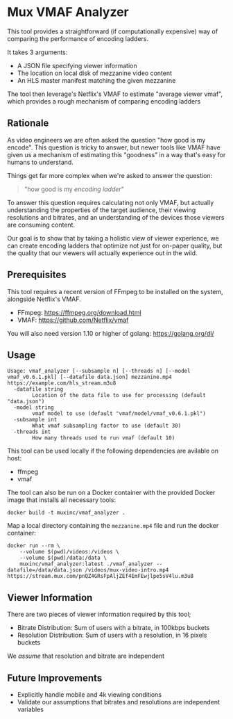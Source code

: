 Mux VMAF Analyzer
=================

This tool provides a straightforward (if computationally expensive) way of comparing
the performance of encoding ladders.

It takes 3 arguments:
 - A JSON file specifying viewer information
 - The location on local disk of mezzanine video content
 - An HLS master manifest matching the given mezzanine

The tool then leverage's Netflix's VMAF to estimate "average viewer vmaf", which provides
a rough mechanism of comparing encoding ladders


Rationale
---------

As video engineers we are often asked the question "how good is my encode". This question is
tricky to answer, but newer tools like VMAF have given us a mechanism of estimating this
"goodness" in a way that's easy for humans to understand.

Things get far more complex when we're asked to answer the question:
> "how good is my _encoding ladder_"

To answer this question requires calculating not only VMAF, but actually understanding
the properties of the target audience, their viewing resolutions and bitrates, and
an understanding of the devices those viewers are consuming content.

Our goal is to show that by taking a holistic view of viewer experience, we can
create encoding ladders that optimize not just for on-paper quality, but the quality
that our viewers will actually experience out in the wild.


Prerequisites
-------------

This tool requires a recent version of FFmpeg to be installed on the system,
alongside Netflix's VMAF.

- FFmpeg: https://ffmpeg.org/download.html
- VMAF: https://github.com/Netflix/vmaf

You will also need version 1.10 or higher of golang: https://golang.org/dl/


Usage
--------

```
Usage: vmaf_analyzer [--subsample n] [--threads n] [--model vmaf_v0.6.1.pkl] [--datafile data.json] mezzanine.mp4 https://example.com/hls_stream.m3u8
  -datafile string
    	Location of the data file to use for processing (default "data.json")
  -model string
    	vmaf model to use (default "vmaf/model/vmaf_v0.6.1.pkl")
  -subsample int
    	What vmaf subsampling factor to use (default 30)
  -threads int
    	How many threads used to run vmaf (default 10)
```

This tool can be used locally if the following dependencies are avilable on host:
* ffmpeg
* vmaf

The tool can also be run on a Docker container with the provided Docker image that installs all necessary tools:
```
docker build -t muxinc/vmaf_analyzer .
```

Map a local directory containing the `mezzanine.mp4` file and run the docker container:
```
docker run --rm \
    --volume $(pwd)/videos:/videos \
    --volume $(pwd)/data:/data \
    muxinc/vmaf_analyzer:latest ./vmaf_analyzer --datafile=/data/data.json /videos/mux-video-intro.mp4 https://stream.mux.com/pnQZ4GRsFpAljZEf4EmFEwjlpe5sV4lu.m3u8
```

Viewer Information
------------------

There are two pieces of viewer information required by this tool;

 - Bitrate Distribution: Sum of users with a bitrate, in 100kbps buckets
 - Resolution Distribution: Sum of users with a resolution, in 16 pixels buckets

We _assume_ that resolution and bitrate are independent


Future Improvements
-------------------

 - Explicitly handle mobile and 4k viewing conditions
 - Validate our assumptions that bitrates and resolutions are independent variables
